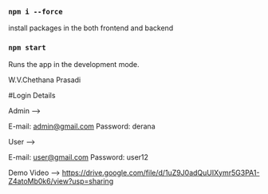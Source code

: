 ### `npm i --force`

install packages in the both frontend and backend

### `npm start`

Runs the app in the development mode.

W.V.Chethana Prasadi

#Login Details

Admin --> 

E-mail: admin@gmail.com
Password: derana

User -->

E-mail: user@gmail.com
Password: user12


Demo Video --> https://drive.google.com/file/d/1uZ9J0adQuUIXymr5G3PA1-Z4atoMb0k6/view?usp=sharing




